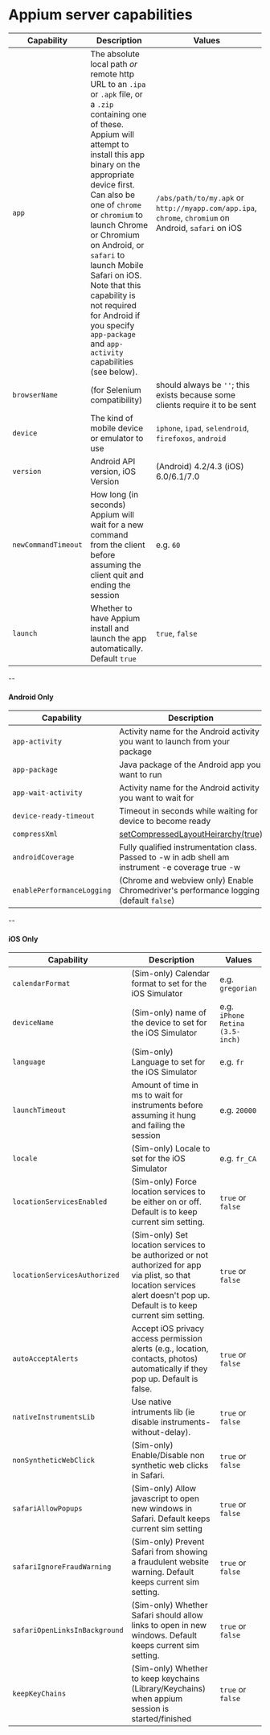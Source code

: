 Appium server capabilities
==========

|Capability|Description|Values|
|----|-----------|-------|
|`app`|The absolute local path _or_ remote http URL to an `.ipa` or `.apk` file, or a `.zip` containing one of these. Appium will attempt to install this app binary on the appropriate device first. Can also be one of `chrome` or `chromium` to launch Chrome or Chromium on Android, or `safari` to launch Mobile Safari on iOS. Note that this capability is not required for Android if you specify `app-package` and `app-activity` capabilities (see below).|`/abs/path/to/my.apk` or `http://myapp.com/app.ipa`, `chrome`, `chromium` on Android, `safari` on iOS|
|`browserName`|(for Selenium compatibility)|should always be `''`; this exists because some clients require it to be sent|
|`device`|The kind of mobile device or emulator to use|`iphone`, `ipad`, `selendroid`, `firefoxos`, `android` |
|`version`|Android API version, iOS Version|(Android) 4.2/4.3 (iOS) 6.0/6.1/7.0|
|`newCommandTimeout`|How long (in seconds) Appium will wait for a new command from the client before assuming the client quit and ending the session|e.g. `60`|
|`launch`|Whether to have Appium install and launch the app automatically. Default `true`|`true`, `false`|

--

#### Android Only

|Capability|Description|Values|
|----|-----------|-------|
|`app-activity`| Activity name for the Android activity you want to launch from your package|`MainActivity`, `.Settings`|
|`app-package`| Java package of the Android app you want to run|`com.example.android.myApp`, `com.android.settings`|
|`app-wait-activity`| Activity name for the Android activity you want to wait for|`SplashActivity`|
|`device-ready-timeout`| Timeout in seconds while waiting for device to become ready|`5`|
|`compressXml`| [setCompressedLayoutHeirarchy(true)](http://developer.android.com/tools/help/uiautomator/UiDevice.html#setCompressedLayoutHeirarchy%28boolean%29)| `true`|
|`androidCoverage`| Fully qualified instrumentation class. Passed to -w in adb shell am instrument -e coverage true -w | `com.my.Pkg/com.my.Pkg.instrumentation.MyInstrumentation`|
|`enablePerformanceLogging`| (Chrome and webview only) Enable Chromedriver's performance logging (default `false`)| `true`, `false`|

--

#### iOS Only

|Capability|Description|Values|
|----|-----------|-------|
|`calendarFormat`| (Sim-only) Calendar format to set for the iOS Simulator|e.g. `gregorian`|
|`deviceName`| (Sim-only) name of the device to set for the iOS Simulator|e.g. `iPhone Retina (3.5-inch)`|
|`language`| (Sim-only) Language to set for the iOS Simulator|e.g. `fr`|
|`launchTimeout`| Amount of time in ms to wait for instruments before assuming it hung and failing the session|e.g. `20000`|
|`locale`| (Sim-only) Locale to set for the iOS Simulator|e.g. `fr_CA`|
|`locationServicesEnabled`| (Sim-only) Force location services to be either on or off. Default is to keep current sim setting.|`true` or `false`|
|`locationServicesAuthorized`| (Sim-only) Set location services to be authorized or not authorized for app via plist, so that location services alert doesn't pop up. Default is to keep current sim setting.|`true` or `false`|
|`autoAcceptAlerts`| Accept iOS privacy access permission alerts (e.g., location, contacts, photos) automatically if they pop up. Default is false.|`true` or `false`|
|`nativeInstrumentsLib`| Use native intruments lib (ie disable instruments-without-delay).|`true` or `false`|
|`nonSyntheticWebClick`| (Sim-only) Enable/Disable non synthetic web clicks in Safari.|`true` or `false`|
|`safariAllowPopups`| (Sim-only) Allow javascript to open new windows in Safari. Default keeps current sim setting|`true` or `false`|
|`safariIgnoreFraudWarning`| (Sim-only) Prevent Safari from showing a fraudulent website warning. Default keeps current sim setting.|`true` or `false`|
|`safariOpenLinksInBackground`| (Sim-only) Whether Safari should allow links to open in new windows. Default keeps current sim setting.|`true` or `false`|
|`keepKeyChains`| (Sim-only) Whether to keep keychains (Library/Keychains) when appium session is started/finished|`true` or `false`|
